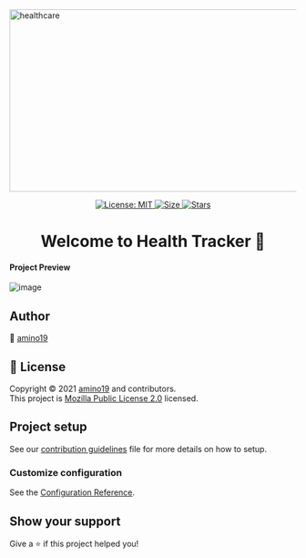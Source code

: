 <img src="https://socialify.git.ci/amino19/healthcare-ui/image?description=1&font=Raleway&owner=1&pattern=Circuit%20Board&theme=Dark" alt="healthcare" width="1040" height="320" />
<p align="center">

  <a href="https://github.com/amino19/Health-Tracker/blob/master/LICENSE" target="_blank">
    <img alt="License: MIT" src="https://img.shields.io/github/license/amino19/Health-Tracker?style=for-the-badge&logo=github?label=healthinesses" />
  </a>
  <a href="https://github.com/amino19/Health-Tracker">
    <img alt="Size" src="https://img.shields.io/github/languages/code-size/amino19/Health-Tracker?style=for-the-badge&logo=github?label=healthinesses" />
  </a>
   <a href="https://github.com/amino19/Health-Tracker">
    <img alt="Stars" src="https://img.shields.io/github/stars/amino19/Health-Tracker?style=for-the-badge&logo=github?label=healthinesses" />
  </a>
</p>

<h1 align="center">Welcome to Health Tracker 👋</h1>

#### Project Preview

![image](https://user-images.githubusercontent.com/75872316/120891093-442f3980-c624-11eb-8392-29032c38bbda.png)

## Author

👤 [amino19](https://github.com/amino19)

## 📝 License

Copyright © 2021 [amino19](https://github.com/amino19) and contributors.<br />
This project is [Mozilla Public License 2.0](https://github.com/amino19/Health-Tracker/blob/master/LICENSE) licensed.


## Project setup

See our [contribution guidelines](https://github.com/amino19/Health-Tracker/blob/master/CONTRIBUTING.md) file for more details on how to setup.

### Customize configuration

See the [Configuration Reference](https://cli.vuejs.org/config/).

## Show your support

Give a ⭐️ if this project helped you!
